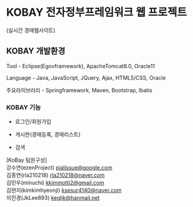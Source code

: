 ﻿# KOBAY 전자정부프레임워크 웹 프로젝트
(실시간 경매웹사이트)

## KOBAY 개발환경

Tool - Eclipse(Egovframework), ApacheTomcat8.0, Oracle11

Language - Java, JavaScript, JQuery, Ajax, HTML5/CSS, Oracle

주요라이브러리 - Springframework, Maven, Bootstrap, Ibatis

### KOBAY 기능

- 로그인/회원가입

- 게시판(경매등록, 경매리스트)

- 검색



[KoBay 팀원구성] <br/>
강수연(ezenProject) pialissue@google.com <br/>
김종연(rla210218) rla210218@naver.com <br/>
김민우(minuchi) kkimmotti2@gmail.com <br/>
김현지(kimkimhyeonji) ksesur4140@naver.com <br/>
이진경(JkLee893) kegljk@hanmail.net <br/>
